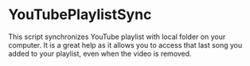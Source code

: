# YouTubePlaylistSync
This script synchronizes YouTube playlist with local folder on your computer. It is a great help as it allows you to access that
last song you added to your playlist, even when the video is removed.  
